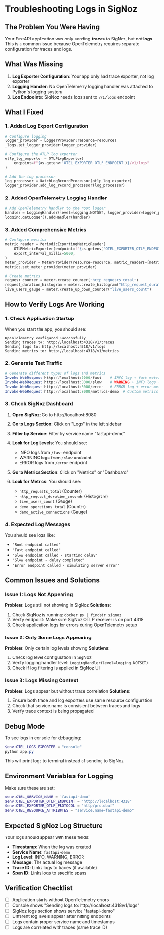 # Troubleshooting Logs in SigNoz

## The Problem You Were Having

Your FastAPI application was only sending **traces** to SigNoz, but not **logs**. This is a common issue because OpenTelemetry requires separate configuration for traces and logs.

## What Was Missing

1. **Log Exporter Configuration**: Your app only had trace exporter, not log exporter
2. **Logging Handler**: No OpenTelemetry logging handler was attached to Python's logging system
3. **Log Endpoints**: SigNoz needs logs sent to `/v1/logs` endpoint

## What I Fixed

### 1. Added Log Export Configuration

```python
# Configure logging
logger_provider = LoggerProvider(resource=resource)
_logs.set_logger_provider(logger_provider)

# Configure the OTLP log exporter
otlp_log_exporter = OTLPLogExporter(
    endpoint=f"{os.getenv('OTEL_EXPORTER_OTLP_ENDPOINT')}/v1/logs"
)

# Add the log processor
log_processor = BatchLogRecordProcessor(otlp_log_exporter)
logger_provider.add_log_record_processor(log_processor)
```

### 2. Added OpenTelemetry Logging Handler

```python
# Add OpenTelemetry handler to the root logger
handler = LoggingHandler(level=logging.NOTSET, logger_provider=logger_provider)
logging.getLogger().addHandler(handler)
```

### 3. Added Comprehensive Metrics

```python
# Configure metrics
metric_reader = PeriodicExportingMetricReader(
    OTLPMetricExporter(endpoint=f"{os.getenv('OTEL_EXPORTER_OTLP_ENDPOINT')}/v1/metrics"),
    export_interval_millis=5000,
)
meter_provider = MeterProvider(resource=resource, metric_readers=[metric_reader])
metrics.set_meter_provider(meter_provider)

# Create metrics
request_counter = meter.create_counter("http_requests_total")
request_duration_histogram = meter.create_histogram("http_request_duration_seconds")
live_users_gauge = meter.create_up_down_counter("live_users_count")
```

## How to Verify Logs Are Working

### 1. Check Application Startup
When you start the app, you should see:
```
OpenTelemetry configured successfully
Sending traces to: http://localhost:4318/v1/traces
Sending logs to: http://localhost:4318/v1/logs
Sending metrics to: http://localhost:4318/v1/metrics
```

### 2. Generate Test Traffic
```powershell
# Generate different types of logs and metrics
Invoke-WebRequest http://localhost:8000/fast    # INFO log + fast metrics
Invoke-WebRequest http://localhost:8000/slow    # WARNING + INFO logs + slow metrics
Invoke-WebRequest http://localhost:8000/error   # ERROR log + error metrics
Invoke-WebRequest http://localhost:8000/metrics-demo  # Custom metrics
```

### 3. Check SigNoz Dashboard

1. **Open SigNoz**: Go to http://localhost:8080
2. **Go to Logs Section**: Click on "Logs" in the left sidebar
3. **Filter by Service**: Filter by service name "fastapi-demo"
4. **Look for Log Levels**: You should see:
   - INFO logs from `/fast` endpoint
   - WARNING logs from `/slow` endpoint  
   - ERROR logs from `/error` endpoint

5. **Go to Metrics Section**: Click on "Metrics" or "Dashboard"
6. **Look for Metrics**: You should see:
   - `http_requests_total` (Counter)
   - `http_request_duration_seconds` (Histogram)
   - `live_users_count` (Gauge)
   - `demo_operations_total` (Counter)
   - `demo_active_connections` (Gauge)

### 4. Expected Log Messages

You should see logs like:
- `"Root endpoint called"`
- `"Fast endpoint called"`
- `"Slow endpoint called - starting delay"`
- `"Slow endpoint - delay completed"`
- `"Error endpoint called - simulating server error"`

## Common Issues and Solutions

### Issue 1: Logs Not Appearing
**Problem**: Logs still not showing in SigNoz
**Solutions**:
1. Check SigNoz is running: `docker ps | findstr signoz`
2. Verify endpoint: Make sure SigNoz OTLP receiver is on port 4318
3. Check application logs for errors during OpenTelemetry setup

### Issue 2: Only Some Logs Appearing
**Problem**: Only certain log levels showing
**Solutions**:
1. Check log level configuration in SigNoz
2. Verify logging handler level: `LoggingHandler(level=logging.NOTSET)`
3. Check if log filtering is applied in SigNoz UI

### Issue 3: Logs Missing Context
**Problem**: Logs appear but without trace correlation
**Solutions**:
1. Ensure both trace and log exporters use same resource configuration
2. Check that service.name is consistent between traces and logs
3. Verify trace context is being propagated

## Debug Mode

To see logs in console for debugging:
```powershell
$env:OTEL_LOGS_EXPORTER = "console"
python app.py
```

This will print logs to terminal instead of sending to SigNoz.

## Environment Variables for Logging

Make sure these are set:
```powershell
$env:OTEL_SERVICE_NAME = "fastapi-demo"
$env:OTEL_EXPORTER_OTLP_ENDPOINT = "http://localhost:4318"
$env:OTEL_EXPORTER_OTLP_PROTOCOL = "http/protobuf"
$env:OTEL_RESOURCE_ATTRIBUTES = "service.name=fastapi-demo"
```

## Expected SigNoz Log Structure

Your logs should appear with these fields:
- **Timestamp**: When the log was created
- **Service Name**: `fastapi-demo`
- **Log Level**: INFO, WARNING, ERROR
- **Message**: The actual log message
- **Trace ID**: Links logs to traces (if available)
- **Span ID**: Links logs to specific spans

## Verification Checklist

- [ ] Application starts without OpenTelemetry errors
- [ ] Console shows "Sending logs to: http://localhost:4318/v1/logs"
- [ ] SigNoz logs section shows service "fastapi-demo"
- [ ] Different log levels appear after hitting endpoints
- [ ] Logs contain proper service name and timestamps
- [ ] Logs are correlated with traces (same trace ID)
